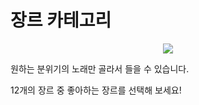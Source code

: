 # 장르 카테고리

<div align="center">
    <img src="../gif/genre.gif"/>
</div>

원하는 분위기의 노래만 골라서 들을 수 있습니다.

12개의 장르 중 좋아하는 장르를 선택해 보세요!

